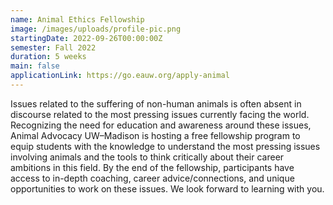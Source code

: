 ```yaml
---
name: Animal Ethics Fellowship
image: /images/uploads/profile-pic.png
startingDate: 2022-09-26T00:00:00Z
semester: Fall 2022
duration: 5 weeks
main: false
applicationLink: https://go.eauw.org/apply-animal
---
```


Issues related to the suffering of non-human animals is often absent in discourse related to the most pressing issues currently facing the world. Recognizing the need for education and awareness around these issues, Animal Advocacy UW–Madison is hosting a free fellowship program to equip students with the knowledge to understand the most pressing issues involving animals and the tools to think critically about their career ambitions in this field. By the end of the fellowship, participants have access to in-depth coaching, career advice/connections, and unique opportunities to work on these issues. We look forward to learning with you.
